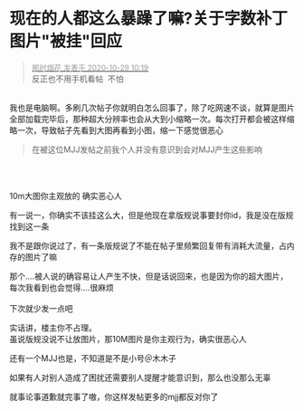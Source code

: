 # 现在的人都这么暴躁了嘛?关于字数补丁图片&quot;被挂&quot;回应


<div class="quote"><blockquote><font size="2"><a href="https://www.hostloc.com/forum.php?mod=redirect&amp;goto=findpost&amp;pid=9367932&amp;ptid=759694" target="_blank"><font color="#999999">那时烟花 发表于 2020-10-29 10:19</font></a></font><br />
反正也不用手机看帖&nbsp;&nbsp;不怕</blockquote></div><br />
我也是电脑啊。多刷几次帖子你就明白怎么回事了，除了吃网速不谈，就算是图片全部加载完毕后，那种超大分辨率也会从大到小缩略一次。每次打开都会被这样缩略一次，导致帖子先看到大图再看到小图，缩一下感觉很恶心

<div class="quote"><blockquote>在被这位MJJ发帖之前我个人并没有意识到会对MJJ产生这些影响</blockquote></div><br />
<br />
<img id="aimg_VC4Io" onclick="zoom(this, this.src, 0, 0, 0)" class="zoom" src="https://i.loli.net/2020/10/29/89unWDRboVvCBmj.png" onmouseover="img_onmouseoverfunc(this)" onload="thumbImg(this)" border="0" alt="" />

10m大图你主观放的 确实恶心人

有一说一，你确实不该挂这么大，但是他现在拿版规说事要封你id，我是没在版规找到这一条

我不是跟你说过了，有一条版规说了不能在帖子里频繁回复带有消耗大流量，占内存的图片了嘛

那个....被人说的确容易让人产生不快，但是话说回来，也是因为你的超大图片，每次我看到也会觉得....很麻烦<br />
<br />
下次就少发一点吧

实话讲，楼主你不占理。<br />
虽说版规没说不让放图片，那10M图片是你主观行为，确实很恶心人

还有一个MJJ也是，不知道是不是小号＠木木子&nbsp;&nbsp;

如果有人对别人造成了困扰还需要别人提醒才能意识到，那么也没那么无辜<img id="aimg_KcRY6" onclick="zoom(this, this.src, 0, 0, 0)" class="zoom" src="https://cdn.jsdelivr.net/gh/hishis/forum-master/public/images/patch.gif" onmouseover="img_onmouseoverfunc(this)" onload="thumbImg(this)" border="0" alt="" />

就事论事道歉就完事了嗷，你这样发帖更多的mjj都反对你了
